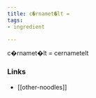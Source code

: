 ```yaml
---
title: c�rnamet�lt =
tags:
- ingredient

---
```

c�rnamet�lt = cernametelt

### Links

* [[other-noodles]]

